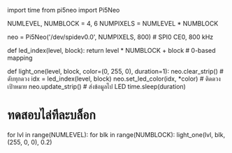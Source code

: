 import time
from pi5neo import Pi5Neo

NUMLEVEL, NUMBLOCK = 4, 6
NUMPIXELS = NUMLEVEL * NUMBLOCK

neo = Pi5Neo('/dev/spidev0.0', NUMPIXELS, 800)   # SPI0 CE0, 800 kHz

def led_index(level, block):
    return level * NUMBLOCK + block              # 0-based mapping

def light_one(level, block, color=(0, 255, 0), duration=1):
    neo.clear_strip()                            # ดับทุกดวง
    idx = led_index(level, block)
    neo.set_led_color(idx, *color)               # ติดดวงเป้าหมาย
    neo.update_strip()                           # ส่งข้อมูลไป LED
    time.sleep(duration)

# ทดสอบไล่ทีละบล็อก
for lvl in range(NUMLEVEL):
    for blk in range(NUMBLOCK):
        light_one(lvl, blk, (255, 0, 0), 0.2)

